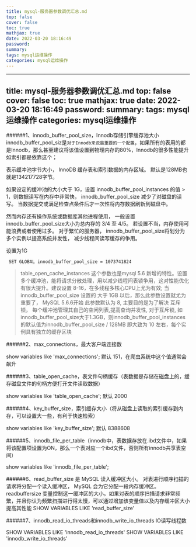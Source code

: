 ```yaml
---
title: mysql-服务器参数调优汇总.md
top: false
cover: false
toc: true
mathjax: true
date: 2022-03-20 18:16:49
password:
summary:
tags: mysql运维操作
categories: mysql运维操作
---
```

---
title: mysql-服务器参数调优汇总.md
top: false
cover: false
toc: true
mathjax: true
date: 2022-03-20 18:16:49
password:
summary:
tags: mysql运维操作
categories: mysql运维操作
---
######1、innodb_buffer_pool_size，Innodb存储引擎缓存池大小
innodb_buffer_pool_siz是`对于Innodb来说最重要的一个配置`，如果所有的表用的都是Innodb，那么甚至建议将该值设置到物理内存的80%，Innodb的很多性能提升如索引都是依靠这个；

表示缓冲池字节大小， InnoDB 缓存表和索引数据的内存区域。 默认是128MB也就是134217728字节。

如果设定的缓冲池的大小大于 1G，设置 innodb_buffer_pool_instances 的值 > 1，则数据读写在内存中非常快， innodb_buffer_pool_size 减少了对磁盘的读写。 当数据提交或满足检查点条件后才一次性将内存数据刷新到磁盘中。

然而内存还有操作系统或数据库其他进程使用， 一般设置innodb_buffer_pool_size大小为总内存的 3/4 至 4/5。 若设置不当，内存使用可能浪费或者使用过多。 对于繁忙的服务器， innodb_buffer_pool_size将划分为多个实例以提高系统并发性， 减少线程间读写缓存的争用。

设置为1G
~~~
 SET GLOBAL innodb_buffer_pool_size = 1073741824
~~~

> table_open_cache_instances  这个参数也是mysql  5.6 新增的特性。设置多个缓冲池，能将请求分散处理，用以减少线程间表锁争用，这对性能优化有很大提升。建议设置 8-16，在多线程多核心CPU上尤为有效; 当 innodb_buffer_pool_size 设置的 大于 1GB  以后，那么此参数设置就尤为重要了， MySQL 5.6.6开始 此参数默认为 8,   主要目的是为了解决 互斥锁， 每个缓冲池管理其自己的空闲列表,提高查询并发性, 对于互斥锁, 如innodb_buffer_pool_size大于1.3GB，则innodb_buffer_pool_instances的默认值为innodb_buffer_pool_size / 128MB   即大致为 10 左右，每个实例具有独立的缓存区块




######2、max_connections，最大客户端连接数

 show variables like 'max_connections';
 默认 151，在爬虫系统中这个值通常会飙升


######3、table_open_cache，表文件句柄缓存（表数据是存储在磁盘上的，缓存磁盘文件的句柄方便打开文件读取数据）

 show variables like 'table_open_cache';
默认 2000

######4、key_buffer_size，索引缓存大小（将从磁盘上读取的索引缓存到内存，可以设置大一些，有利于快速检索）

show variables like 'key_buffer_size';
默认 8388608




######5、innodb_file_per_table（innodb中，表数据存放在.ibd文件中，如果将该配置项设置为ON，那么一个表对应一个ibd文件，否则所有innodb共享表空间）

show variables like 'innodb_file_per_table';

######6、read_buffer_size 是 MySQL 读入缓冲区大小。
对表进行顺序扫描的请求将分配一个读入缓冲区， MySQL 会为它分配一段内存缓冲区。readbuffersize 变量控制这一缓冲区的大小。如果对表的顺序扫描请求非常频繁，并且你认为频繁扫描进行得太慢，可以通过增加该变量值以及内存缓冲区大小提高其性能
SHOW VARIABLES LIKE 'read_buffer_size'

######7、innodb_read_io_threads和innodb_write_io_threads IO读写线程数

 SHOW VARIABLES LIKE 'innodb_read_io_threads'
 SHOW VARIABLES LIKE 'innodb_write_io_threads'
